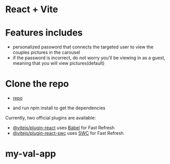 # React + Vite

# Features includes
- personalized password that connects the targeted user to view the couples pictures in the carousel
- if the password is incorrect, do not worry you'll be viewing in as a guest, meaning that you will view pictures(default)

# Clone the repo
- [repo](https://github.com/Dubem-Umeh-Raphael/my-val-app.git)

- and run npm install to get the dependencies


Currently, two official plugins are available:

- [@vitejs/plugin-react](https://github.com/vitejs/vite-plugin-react/blob/main/packages/plugin-react/README.md) uses [Babel](https://babeljs.io/) for Fast Refresh
- [@vitejs/plugin-react-swc](https://github.com/vitejs/vite-plugin-react-swc) uses [SWC](https://swc.rs/) for Fast Refresh
# my-val-app

